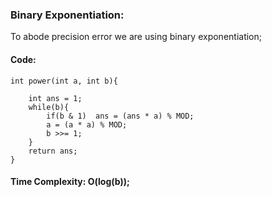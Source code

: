 ### Binary Exponentiation:

To abode precision error we are using binary exponentiation;

#### Code:
```cp
int power(int a, int b){
    
    int ans = 1;
    while(b){
        if(b & 1)  ans = (ans * a) % MOD;
        a = (a * a) % MOD;
        b >>= 1;
    }
    return ans;
}
```
#### Time Complexity: O(log(b));